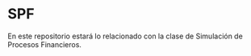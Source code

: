 # SPF
En este repositorio estará lo relacionado con la clase de Simulación de Procesos Financieros.

